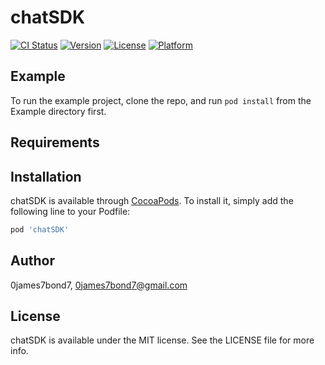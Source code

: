# chatSDK

[![CI Status](http://img.shields.io/travis/0james7bond7/chatSDK.svg?style=flat)](https://travis-ci.org/0james7bond7/chatSDK)
[![Version](https://img.shields.io/cocoapods/v/chatSDK.svg?style=flat)](http://cocoapods.org/pods/chatSDK)
[![License](https://img.shields.io/cocoapods/l/chatSDK.svg?style=flat)](http://cocoapods.org/pods/chatSDK)
[![Platform](https://img.shields.io/cocoapods/p/chatSDK.svg?style=flat)](http://cocoapods.org/pods/chatSDK)

## Example

To run the example project, clone the repo, and run `pod install` from the Example directory first.

## Requirements

## Installation

chatSDK is available through [CocoaPods](http://cocoapods.org). To install
it, simply add the following line to your Podfile:

```ruby
pod 'chatSDK'
```

## Author

0james7bond7, 0james7bond7@gmail.com

## License

chatSDK is available under the MIT license. See the LICENSE file for more info.
